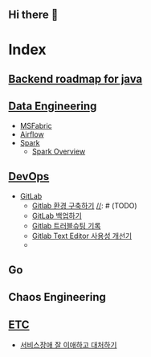 ## Hi there 👋

<!--
**suyeon-jung-dev/suyeon-jung-dev** is a ✨ _special_ ✨ repository because its `README.md` (this file) appears on your GitHub profile.

Here are some ideas to get you started:

- 🔭 I’m currently working on ...
- 🌱 I’m currently learning ...
- 👯 I’m looking to collaborate on ...
- 🤔 I’m looking for help with ...
- 💬 Ask me about ...
- 📫 How to reach me: ...
- 😄 Pronouns: ...
- ⚡ Fun fact: ...
-->

# Index

## [Backend roadmap for java](learning-records/roadmap/BackendJuniorLoadmap.md)

## [Data Engineering](learning-records/DataEngineering)
- [MSFabric](learning-records/DataEngineering/MSFabric)
- [Airflow](learning-records/DataEngineering/Airflow)
- [Spark](learning-records/DataEngineering/Spark)
  - [Spark Overview](learning-records/DataEngineering/Spark/1_Spark_Overview.md)

## [DevOps](learning-records/DevOps)
- [GitLab](learning-records/DevOps/gitlab)
  - [Gitlab 환경 구축하기](learning-records/DevOps/gitlab/Gitlab_Installing.md)
[//]: # (TODO)
  - [GitLab 백업하기]()
  - [Gitlab 트러블슈팅 기록](learning-records/DevOps/gitlab/Gitlab_TroubleShooting.md)
  - [Gitlab Text Editor 사용성 개선기](learning-records/DevOps/gitlab/Gitlab_Improving_Text_Editor_Usability.md)
  - 

## Go

## Chaos Engineering
[//]: # (TODO - 오픈소스 종류 알아보고 비교하기)
[//]: # (TODO - CNCF 중요 프로젝트 발표자료 아날로그 메모 옮기기)

## [ETC](learning-records/ETC)
- [서비스장애 잘 이애하고 대처하기](learning-records/ETC/%EC%84%9C%EB%B9%84%EC%8A%A4%EC%9E%A5%EC%95%A0%EC%9E%98%EC%9D%B4%EC%95%A0%ED%95%98%EA%B3%A0%EB%8C%80%EC%B2%98%ED%95%98%EA%B8%B0.md)
